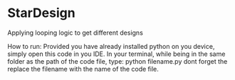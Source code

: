 # StarDesign
Applying looping logic to get different designs

How to run:
Provided you have already installed python on you device, simply open this code in you IDE.
In your terminal, while being in the same folder as the path of the code file, type:
python filename.py
dont forget the replace the filename with the name of the code file.
